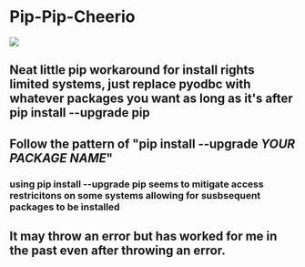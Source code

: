 # Pip-Pip-Cheerio

<img src="https://c1.staticflickr.com/4/3415/4621962789_e6568646b0.jpg" align="middle">  

## Neat little pip workaround for install rights limited systems, just replace pyodbc with whatever packages you want as long as it's after pip install --upgrade pip

## Follow the pattern of "pip install --upgrade *YOUR PACKAGE NAME*"
### using pip install --upgrade pip seems to mitigate access restricitons on some systems allowing for susbsequent packages to be installed
## It may throw an error but has worked for me in the past even after throwing an error.
